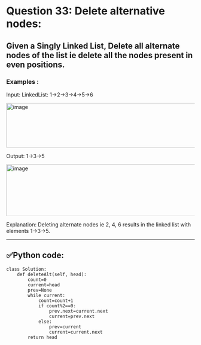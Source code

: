 # Question 33: Delete alternative nodes:

## Given a Singly Linked List, Delete all alternate nodes of the list ie delete all the nodes present in even positions.

### Examples :

Input: LinkedList: 1->2->3->4->5->6

<img width="625" height="119" alt="image" src="https://github.com/user-attachments/assets/38989ad7-75b6-4a27-b1bc-5d9278769271" />

  
Output: 1->3->5

<img width="625" height="138" alt="image" src="https://github.com/user-attachments/assets/00b8189a-736c-410d-9139-eb1429bedc8c" />


Explanation: Deleting alternate nodes ie 2, 4, 6 results in the linked list with elements 1->3->5.

---
## ✅Python code:

```
class Solution:
    def deleteAlt(self, head):
        count=0
        current=head
        prev=None
        while current:
            count=count+1
            if count%2==0:
                prev.next=current.next
                current=prev.next
            else:
                prev=current
                current=current.next
        return head
```
